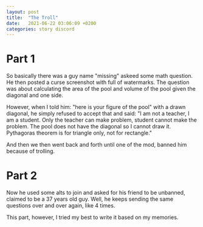 ```yaml
---
layout: post
title:  "The Troll"
date:   2021-06-22 03:06:09 +0200
categories: story discord
---
```


# Part 1
So basically there was a guy name "missing" askeed some math question. He then posted a curse screenshot with full of watermarks. The question was about calculating the area of the pool and volume of the pool given the diagonal and one side.

However, when I told him: "here is your figure of the pool" with a drawn diagonal, he simply refused to accept that and said: "I am not a teacher, I am a student. Only the teacher can make problem, student cannot make the problem. The pool does not have the diagonal so I cannot draw it. Pythagoras theorem is for triangle only, not for rectangle."

And then we then went back and forth until one of the mod, banned him because of trolling.

# Part 2
Now he used some alts to join and asked for his friend to be unbanned, claimed to be a 37 years old guy. Well, he keeps sending the same questions over and over again, like 4 times. 

This part, however, I tried my best to write it based on my memories. 


